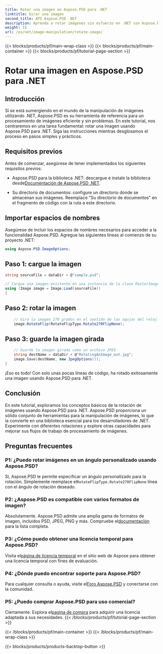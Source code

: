 ```yaml
---
title: Rotar una imagen en Aspose.PSD para .NET
linktitle: Girar una imagen
second_title: API Aspose.PSD .NET
description: Aprenda a rotar imágenes sin esfuerzo en .NET con Aspose.PSD. Sigue nuestro tutorial paso a paso.
weight: 15
url: /es/net/image-manipulation/rotate-image/
---
```


{{< blocks/products/pf/main-wrap-class >}}
{{< blocks/products/pf/main-container >}}
{{< blocks/products/pf/tutorial-page-section >}}

# Rotar una imagen en Aspose.PSD para .NET

## Introducción

Si se está sumergiendo en el mundo de la manipulación de imágenes utilizando .NET, Aspose.PSD es su herramienta de referencia para un procesamiento de imágenes eficiente y sin problemas. En este tutorial, nos centraremos en una tarea fundamental: rotar una imagen usando Aspose.PSD para .NET. Siga las instrucciones mientras desglosamos el proceso en pasos simples y prácticos.

## Requisitos previos

Antes de comenzar, asegúrese de tener implementados los siguientes requisitos previos:

-  Aspose.PSD para la biblioteca .NET: descargue e instale la biblioteca desde[Documentación de Aspose.PSD .NET](https://reference.aspose.com/psd/net/).

- Su directorio de documentos: configure un directorio donde se almacenan sus imágenes. Reemplace "Su directorio de documentos" en el fragmento de código con la ruta a este directorio.

## Importar espacios de nombres

Asegúrese de incluir los espacios de nombres necesarios para acceder a la funcionalidad Aspose.PSD. Agregue las siguientes líneas al comienzo de su proyecto .NET:

```csharp
using Aspose.PSD.ImageOptions;
```

## Paso 1: cargue la imagen

```csharp
string sourceFile = dataDir + @"sample.psd";

// Cargue una imagen existente en una instancia de la clase RasterImage
using (Image image = Image.Load(sourceFile))
{
```

## Paso 2: rotar la imagen

```csharp
    // Gira la imagen 270 grados en el sentido de las agujas del reloj.
    image.RotateFlip(RotateFlipType.Rotate270FlipNone);
```

## Paso 3: guarde la imagen girada

```csharp
    // Guarde la imagen girada como un archivo JPEG
    string destName = dataDir + @"RotatingAnImage_out.jpg";
    image.Save(destName, new JpegOptions());
}
```

¡Eso es todo! Con solo unas pocas líneas de código, ha rotado exitosamente una imagen usando Aspose.PSD para .NET.

## Conclusión

En este tutorial, exploramos los conceptos básicos de la rotación de imágenes usando Aspose.PSD para .NET. Aspose.PSD proporciona un sólido conjunto de herramientas para la manipulación de imágenes, lo que la convierte en una biblioteca esencial para los desarrolladores de .NET. Experimente con diferentes rotaciones y explore otras capacidades para mejorar sus flujos de trabajo de procesamiento de imágenes.

## Preguntas frecuentes

### P1: ¿Puedo rotar imágenes en un ángulo personalizado usando Aspose.PSD?

 Sí, Aspose.PSD le permite especificar un ángulo personalizado para la rotación. Simplemente reemplace el`RotateFlipType.Rotate270FlipNone` línea con el ángulo de rotación deseado.

### P2: ¿Aspose.PSD es compatible con varios formatos de imagen?

 Absolutamente. Aspose.PSD admite una amplia gama de formatos de imagen, incluidos PSD, JPEG, PNG y más. Compruebe el[documentación](https://reference.aspose.com/psd/net/) para la lista completa.

### P3: ¿Cómo puedo obtener una licencia temporal para Aspose.PSD?

 Visita el[página de licencia temporal](https://purchase.aspose.com/temporary-license/) en el sitio web de Aspose para obtener una licencia temporal con fines de evaluación.

### P4: ¿Dónde puedo encontrar soporte para Aspose.PSD?

 Para cualquier consulta o ayuda, visite el[Foro Aspose.PSD](https://forum.aspose.com/c/psd/34) y conectarse con la comunidad.

### P5: ¿Puedo comprar Aspose.PSD para uso comercial?

 Ciertamente. Explora el[pagina de compra](https://purchase.aspose.com/buy) para adquirir una licencia adaptada a sus necesidades.
{{< /blocks/products/pf/tutorial-page-section >}}

{{< /blocks/products/pf/main-container >}}
{{< /blocks/products/pf/main-wrap-class >}}

{{< blocks/products/products-backtop-button >}}
